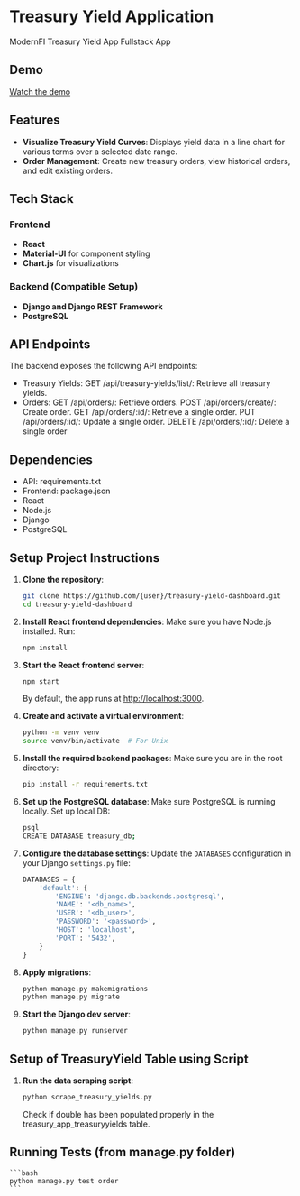 # Treasury Yield Application

ModernFI Treasury Yield App Fullstack App

## Demo
[Watch the demo](https://youtu.be/KedZMo6uy8Y)


## Features
- **Visualize Treasury Yield Curves**: Displays yield data in a line chart for various terms over a selected date range.
- **Order Management**: Create new treasury orders, view historical orders, and edit existing orders. 


## Tech Stack
### Frontend
- **React**
- **Material-UI** for component styling
- **Chart.js** for visualizations

### Backend (Compatible Setup)
- **Django and Django REST Framework**
- **PostgreSQL**

## API Endpoints
The backend exposes the following API endpoints:

- Treasury Yields:
    GET /api/treasury-yields/list/: Retrieve all treasury yields.
- Orders:
    GET /api/orders/: Retrieve orders.
    POST /api/orders/create/: Create order.
    GET /api/orders/:id/: Retrieve a single order.
    PUT /api/orders/:id/: Update a single order.
    DELETE /api/orders/:id/: Delete a single order

## Dependencies
- API: requirements.txt
- Frontend: package.json
- React 
- Node.js 
- Django
- PostgreSQL

## Setup Project Instructions
1. **Clone the repository**:
    ```bash
    git clone https://github.com/{user}/treasury-yield-dashboard.git
    cd treasury-yield-dashboard
    ```

2. **Install React frontend dependencies**:
    Make sure you have Node.js installed. Run:
    ```bash
    npm install
    ```
3. **Start the React frontend server**:
    ```bash
    npm start
    ```
   By default, the app runs at [http://localhost:3000](http://localhost:3000).


4. **Create and activate a virtual environment**:
    ```bash
    python -m venv venv
    source venv/bin/activate  # For Unix
    ```

5. **Install the required backend packages**:
    Make sure you are in the root directory:

    ```bash
    pip install -r requirements.txt
    ```

6. **Set up the PostgreSQL database**:
    Make sure PostgreSQL is running locally. Set up local DB:

    ```bash
    psql
    CREATE DATABASE treasury_db;
    ``` 

7. **Configure the database settings**:
   Update the `DATABASES` configuration in your Django `settings.py` file:

   ```python
   DATABASES = {
       'default': {
           'ENGINE': 'django.db.backends.postgresql',
           'NAME': '<db_name>',
           'USER': '<db_user>',
           'PASSWORD': '<password>',
           'HOST': 'localhost',
           'PORT': '5432',
       }
   }

8. **Apply migrations**:
    ```bash
    python manage.py makemigrations
    python manage.py migrate
    ```

9. **Start the Django dev server**:
    ```bash
    python manage.py runserver
    ```    

## Setup of TreasuryYield Table using Script
1. **Run the data scraping script**:
    ```bash
    python scrape_treasury_yields.py
    ```   
    Check if double has been populated properly in the treasury_app_treasuryyields table.


## Running Tests (from manage.py folder)
    ```bash
    python manage.py test order
    ```  